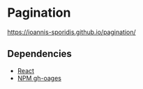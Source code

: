 # Pagination

https://ioannis-sporidis.github.io/pagination/

## Dependencies

- [React](https://reactjs.org/)
- [NPM gh-oages](https://www.npmjs.com/package/gh-pages)
